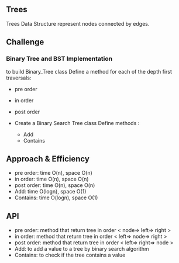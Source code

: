 ## Trees

Trees Data Structure represent nodes connected by edges.

## Challenge

### Binary Tree and BST Implementation

to build Binary_Tree class Define a method for each of the depth first traversals:

+ pre order
+ in order
+ post order
+ Create a Binary Search Tree class Define methods :

   + Add
   + Contains

## Approach & Efficiency

+ pre order: time O(n), space O(n)
+ in order: time O(n), space O(n)
+ post order: time O(n), space O(n)
+ Add: time O(logn), space O(1)
+ Contains: time O(logn), space O(1)

## API

+ pre order: method that return tree in order < node=> left=> right >
+ in order: method that return tree in order < left=> node=> right >
+ post order: method that return tree in order < left=> right=> node >
+ Add: to add a value to a tree by binary search algorithm
+ Contains: to check if the tree contains a value
